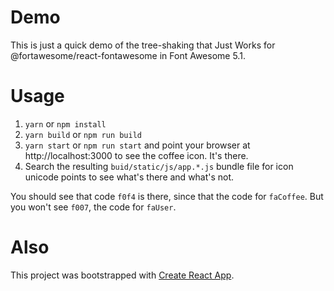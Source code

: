 # Demo
This is just a quick demo of the tree-shaking that Just Works for @fortawesome/react-fontawesome in Font Awesome 5.1.

# Usage
1. `yarn` or `npm install`
1. `yarn build` or `npm run build`
1. `yarn start` or `npm run start` and point your browser at http://localhost:3000 to see the coffee icon. It's there.
1. Search the resulting `buid/static/js/app.*.js` bundle file for icon unicode points to see what's there and what's not.

You should see that code `f0f4` is there, since that the code for `faCoffee`. But you won't see `f007`, the code
for `faUser`.

# Also
This project was bootstrapped with [Create React App](https://github.com/facebookincubator/create-react-app).

